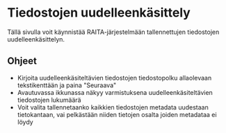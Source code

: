 # Tiedostojen uudelleenkäsittely

Tällä sivulla voit käynnistää RAITA-järjestelmään tallennettujen tiedostojen uudelleenkäsittelyn.

## Ohjeet

- Kirjoita uudelleenkäsiteltävien tiedostojen tiedostopolku allaolevaan tekstikenttään ja paina "Seuraava"
- Avautuvassa ikkunassa näkyy varmistuksena uudelleenkäsiteltävien tiedostojen lukumäärä
- Voit valita tallennetaanko kaikkien tiedostojen metadata uudestaan tietokantaan, vai pelkästään niiden tietojen osalta joiden metadataa ei löydy

